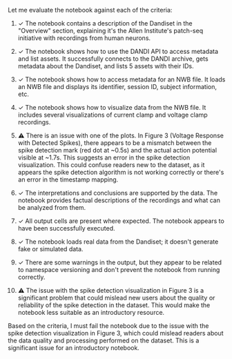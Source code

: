 Let me evaluate the notebook against each of the criteria:

1. ✓ The notebook contains a description of the Dandiset in the "Overview" section, explaining it's the Allen Institute's patch-seq initiative with recordings from human neurons.

2. ✓ The notebook shows how to use the DANDI API to access metadata and list assets. It successfully connects to the DANDI archive, gets metadata about the Dandiset, and lists 5 assets with their IDs.

3. ✓ The notebook shows how to access metadata for an NWB file. It loads an NWB file and displays its identifier, session ID, subject information, etc.

4. ✓ The notebook shows how to visualize data from the NWB file. It includes several visualizations of current clamp and voltage clamp recordings.

5. ⚠️ There is an issue with one of the plots. In Figure 3 (Voltage Response with Detected Spikes), there appears to be a mismatch between the spike detection mark (red dot at ~0.5s) and the actual action potential visible at ~1.7s. This suggests an error in the spike detection visualization. This could confuse readers new to the dataset, as it appears the spike detection algorithm is not working correctly or there's an error in the timestamp mapping.

6. ✓ The interpretations and conclusions are supported by the data. The notebook provides factual descriptions of the recordings and what can be analyzed from them.

7. ✓ All output cells are present where expected. The notebook appears to have been successfully executed.

8. ✓ The notebook loads real data from the Dandiset; it doesn't generate fake or simulated data.

9. ✓ There are some warnings in the output, but they appear to be related to namespace versioning and don't prevent the notebook from running correctly.

10. ⚠️ The issue with the spike detection visualization in Figure 3 is a significant problem that could mislead new users about the quality or reliability of the spike detection in the dataset. This would make the notebook less suitable as an introductory resource.

Based on the criteria, I must fail the notebook due to the issue with the spike detection visualization in Figure 3, which could mislead readers about the data quality and processing performed on the dataset. This is a significant issue for an introductory notebook.